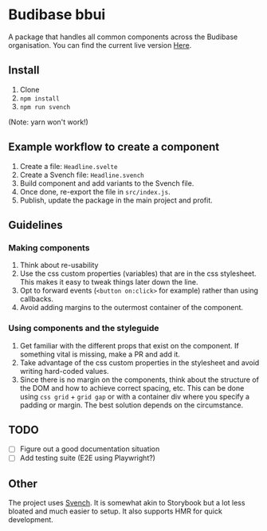 # Budibase bbui

A package that handles all common components across the Budibase organisation. You can find the current live version [Here](http://bbui.budibase.com).

## Install

1. Clone
2. `npm install`
3. `npm run svench`

(Note: yarn won't work!)

## Example workflow to create a component

1. Create a file: `Headline.svelte`
2. Create a Svench file: `Headline.svench`
3. Build component and add variants to the Svench file.
4. Once done, re-export the file in `src/index.js`.
5. Publish, update the package in the main project and profit.

## Guidelines

### Making components

1. Think about re-usability
2. Use the css custom properties (variables) that are in the css stylesheet. This makes it easy to tweak things later down the line.
3. Opt to forward events (`<button on:click>` for example) rather than using callbacks.
4. Avoid adding margins to the outermost container of the component.

### Using components and the styleguide

1. Get familiar with the different props that exist on the component. If something vital is missing, make a PR and add it.
2. Take advantage of the css custom properties in the stylesheet and avoid writing hard-coded values.
3. Since there is no margin on the components, think about the structure of the DOM and how to achieve correct spacing, etc. This can be done using `css grid` + `grid gap` or with a container div where you specify a padding or margin. The best solution depends on the circumstance.

## TODO

- [ ] Figure out a good documentation situation
- [ ] Add testing suite (E2E using Playwright?)

## Other

The project uses [Svench](https://github.com/rixo/svench). It is somewhat akin to Storybook but a lot less bloated and much easier to setup. It also supports HMR for quick development.
